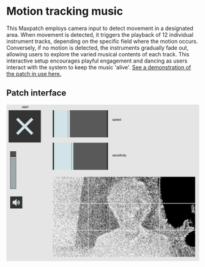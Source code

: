 # Motion tracking music
This Maxpatch employs camera input to detect movement in a designated area. When movement is detected, it triggers the playback of 12 individual instrument tracks, depending on the specific field where the motion occurs. Conversely, if no motion is detected, the instruments gradually fade out, allowing users to explore the varied musical contents of each track. This interactive setup encourages playful engagement and dancing as users interact with the system to keep the music 'alive'. [See a demonstration of the patch in use here.](https://www.thomaseg.dk/)

## Patch interface
![Patch overview](images/patch.png)
